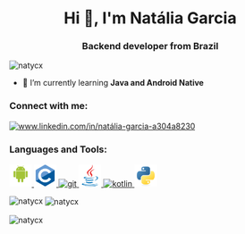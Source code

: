 <h1 align="center">Hi 👋, I'm Natália Garcia</h1>
<h3 align="center">Backend developer from Brazil</h3>

<p align="left"> <img src="https://komarev.com/ghpvc/?username=natycx&label=Profile%20views&color=0e75b6&style=flat" alt="natycx" /> </p>

- 🌱 I’m currently learning **Java and Android Native**

<h3 align="left">Connect with me:</h3>
<p align="left">
<a href="https://linkedin.com/in/www.linkedin.com/in/natália-garcia-a304a8230" target="blank"><img align="center" src="https://raw.githubusercontent.com/rahuldkjain/github-profile-readme-generator/master/src/images/icons/Social/linked-in-alt.svg" alt="www.linkedin.com/in/natália-garcia-a304a8230" height="30" width="40" /></a>
</p>

<h3 align="left">Languages and Tools:</h3>
<p align="left"> <a href="https://developer.android.com" target="_blank" rel="noreferrer"> <img src="https://raw.githubusercontent.com/devicons/devicon/master/icons/android/android-original-wordmark.svg" alt="android" width="40" height="40"/> </a> <a href="https://www.cprogramming.com/" target="_blank" rel="noreferrer"> <img src="https://raw.githubusercontent.com/devicons/devicon/master/icons/c/c-original.svg" alt="c" width="40" height="40"/> </a> <a href="https://git-scm.com/" target="_blank" rel="noreferrer"> <img src="https://www.vectorlogo.zone/logos/git-scm/git-scm-icon.svg" alt="git" width="40" height="40"/> </a> <a href="https://www.java.com" target="_blank" rel="noreferrer"> <img src="https://raw.githubusercontent.com/devicons/devicon/master/icons/java/java-original.svg" alt="java" width="40" height="40"/> </a> <a href="https://kotlinlang.org" target="_blank" rel="noreferrer"> <img src="https://www.vectorlogo.zone/logos/kotlinlang/kotlinlang-icon.svg" alt="kotlin" width="40" height="40"/> </a> <a href="https://www.python.org" target="_blank" rel="noreferrer"> <img src="https://raw.githubusercontent.com/devicons/devicon/master/icons/python/python-original.svg" alt="python" width="40" height="40"/> </a> </p>

<p><img align="left" src="https://github-readme-stats.vercel.app/api/top-langs?username=natycx&show_icons=true&locale=en&layout=compact" alt="natycx" /></p>

<p>&nbsp;<img align="center" src="https://github-readme-stats.vercel.app/api?username=natycx&show_icons=true&locale=en" alt="natycx" /></p>

<p><img align="center" src="https://github-readme-streak-stats.herokuapp.com/?user=natycx&" alt="natycx" /></p>

